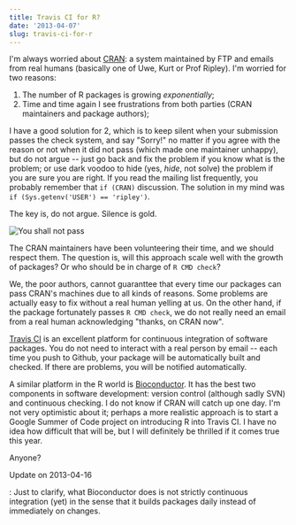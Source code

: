 ```yaml
---
title: Travis CI for R?
date: '2013-04-07'
slug: travis-ci-for-r
---
```


I'm always worried about [CRAN](http://cran.r-project.org): a system maintained by FTP and emails from real humans (basically one of Uwe, Kurt or Prof Ripley). I'm worried for two reasons:

1. The number of R packages is growing _exponentially_;
2. Time and time again I see frustrations from both parties (CRAN maintainers and package authors);

I have a good solution for 2, which is to keep silent when your submission passes the check system, and say "Sorry!" no matter if you agree with the reason or not when it did not pass (which made one maintainer unhappy), but do not argue -- just go back and fix the problem if you know what is the problem; or use dark voodoo to hide (yes, _hide_, not solve) the problem if you are sure you are right. If you read the mailing list frequently, you probably remember that `if (CRAN)` discussion. The solution in my mind was `if (Sys.getenv('USER') == 'ripley')`.

The key is, do not argue. Silence is gold.

![You shall not pass](https://db.yihui.org/imgur/3mdv0k9.jpg)

The CRAN maintainers have been volunteering their time, and we should respect them. The question is, will this approach scale well with the growth of packages? Or who should be in charge of `R CMD check`?

We, the poor authors, cannot guaranttee that every time our packages can pass CRAN's machines due to all kinds of reasons. Some problems are actually easy to fix without a real human yelling at us. On the other hand, if the package fortunately passes `R CMD check`, we do not really need an email from a real human acknowledging "thanks, on CRAN now".

[Travis CI](https://travis-ci.org/) is an excellent platform for continuous integration of software packages. You do not need to interact with a real person by email -- each time you push to Github, your package will be automatically built and checked. If there are problems, you will be notified automatically.

A similar platform in the R world is [Bioconductor](http://bioconductor.org/checkResults/). It has the best two components in software development: version control (although sadly SVN) and continuous checking. I do not know if CRAN will catch up one day. I'm not very optimistic about it; perhaps a more realistic approach is to start a Google Summer of Code project on introducing R into Travis CI. I have no idea how difficult that will be, but I will definitely be thrilled if it comes true this year.

Anyone?

Update on 2013-04-16

:   Just to clarify, what Bioconductor does is not strictly continuous integration (yet) in the sense that it builds packages daily instead of immediately on changes.
